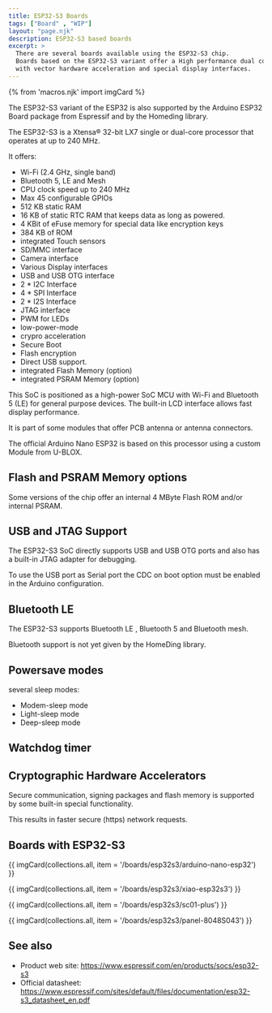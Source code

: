 ```yaml
---
title: ESP32-S3 Boards
tags: ["Board" , "WIP"]
layout: "page.njk"
description: ESP32-S3 based boards
excerpt: >
  There are several boards available using the ESP32-S3 chip.
  Boards based on the ESP32-S3 variant offer a High performance dual core SoC
  with vector hardware acceleration and special display interfaces.
---
```


{% from 'macros.njk' import imgCard %}

The ESP32-S3 variant of the ESP32 is also supported by the Arduino ESP32 Board package from Espressif and by the Homeding library.

The ESP32-S3 is a 
Xtensa® 32-bit LX7 single or dual-core processor that operates at up to 240 MHz.

It offers:
* Wi-Fi (2.4 GHz, single band)
* Bluetooth 5, LE and Mesh
* CPU clock speed up to 240 MHz
* Max 45 configurable GPIOs
* 512 KB static RAM
* 16 KB of static RTC RAM that keeps data as long as powered.
* 4 KBit of eFuse memory for special data like encryption keys
* 384 KB of ROM
* integrated Touch sensors
* SD/MMC interface
* Camera interface
* Various Display interfaces
* USB and USB OTG interface
* 2 * I2C Interface
* 4 * SPI Interface
* 2 * I2S Interface
* JTAG interface
* PWM for LEDs
* low-power-mode
* crypro acceleration
* Secure Boot
* Flash encryption
* Direct USB support.
* integrated Flash Memory (option)
* integrated PSRAM Memory (option)

This SoC is positioned as a high-power SoC
 MCU with Wi-Fi and Bluetooth 5 (LE) for general purpose devices. The built-in LCD interface allows fast display performance.


It is part of some modules that offer PCB antenna or antenna connectors.


The official Arduino Nano ESP32
is based on this processor using a custom Module from U-BLOX.


## Flash and PSRAM Memory options

Some versions of the chip offer an internal 4 MByte Flash ROM and/or internal PSRAM.


## USB and JTAG Support

The ESP32-S3 SoC directly supports USB and USB OTG ports and also has a built-in JTAG adapter for debugging.

To use the USB port as Serial port the CDC on boot option must be enabled in the Arduino configuration.


## Bluetooth LE

The ESP32-S3 supports Bluetooth LE , Bluetooth 5 and Bluetooth mesh.

Bluetooth support is not yet given by the HomeDing library.


## Powersave modes

several sleep modes:

* Modem-sleep mode
* Light-sleep mode
* Deep-sleep mode


## Watchdog timer


## Cryptographic Hardware Accelerators

Secure communication, signing packages and flash memory is supported by some built-in special functionality.

This results in faster secure (https) network requests.


## Boards with ESP32-S3

{{ imgCard(collections.all, item = '/boards/esp32s3/arduino-nano-esp32') }}

{{ imgCard(collections.all, item = '/boards/esp32s3/xiao-esp32s3') }}

{{ imgCard(collections.all, item = '/boards/esp32s3/sc01-plus') }}

{{ imgCard(collections.all, item = '/boards/esp32s3/panel-8048S043') }}


## See also

* Product web site: <https://www.espressif.com/en/products/socs/esp32-s3>
* Official datasheet: <https://www.espressif.com/sites/default/files/documentation/esp32-s3_datasheet_en.pdf>
